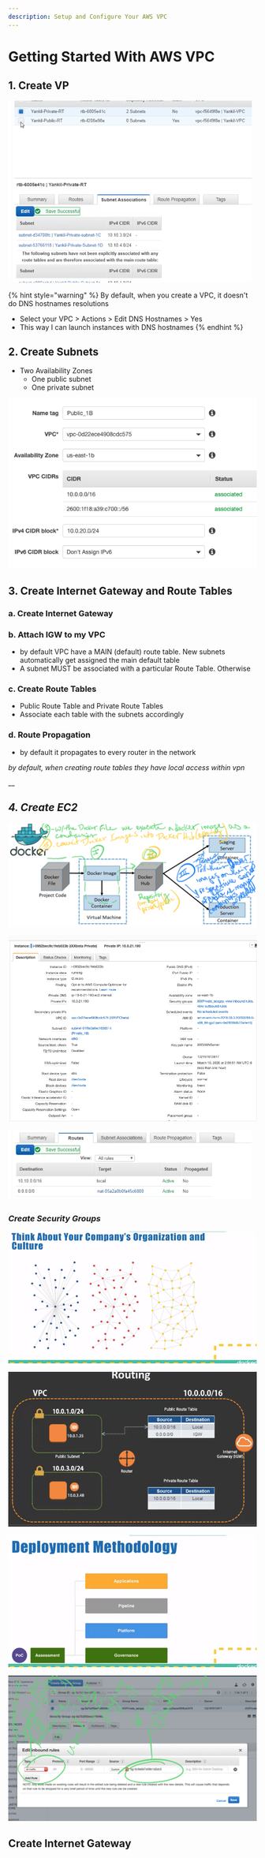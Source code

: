 ```yaml
---
description: Setup and Configure Your AWS VPC
---
```


# Getting Started With AWS VPC

## 1. Create VP

![](../../../.gitbook/assets/image%20%28106%29.png)

{% hint style="warning" %}
By default, when you create a VPC, it doesn't do DNS hostnames resolutions

* Select your VPC &gt; Actions &gt; Edit DNS Hostnames &gt; Yes
* This way I can launch instances with DNS hostnames 
{% endhint %}

## 2. Create Subnets

* Two Availability Zones
  * One public subnet
  * One private subnet

![](../../../.gitbook/assets/image%20%286%29.png)

## 3. Create Internet Gateway and Route Tables

### a. Create Internet Gateway

### b. Attach IGW to my VPC

* by default VPC have a MAIN \(default\) route table.  New subnets automatically get assigned the main default table
* A subnet MUST be associated with a particular Route Table.  Otherwise  

### c. Create Route Tables

* Public Route Table and Private Route Tables
* Associate each table with the subnets accordingly

### d. Route Propagation

* by default it propagates to every router in the network

_by default, when creating route tables they have local access within vpn_

\_\_

## _4. Create EC2_

![](../../../.gitbook/assets/image%20%2872%29.png)

![](../../../.gitbook/assets/image%20%2814%29.png)

![](../../../.gitbook/assets/image%20%2891%29.png)

### _Create Security Groups_

![](../../../.gitbook/assets/image%20%2890%29.png)

![](../../../.gitbook/assets/image%20%2846%29.png)

![](../../../.gitbook/assets/image%20%28123%29.png)

![](../../../.gitbook/assets/image%20%285%29.png)

## Create Internet Gateway



